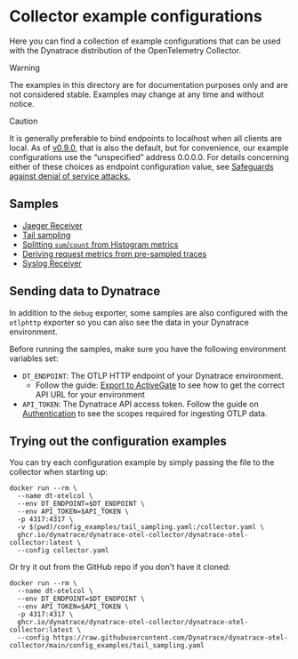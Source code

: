# Collector example configurations

Here you can find a collection of example configurations that can be used with the
Dynatrace distribution of the OpenTelemetry Collector.

> [!WARNING]
> The examples in this directory are for documentation purposes only and are not considered stable. Examples
> may change at any time and without notice.

> [!CAUTION]
> It is generally preferable to bind endpoints to localhost when all clients are local.
> As of [v0.9.0](https://github.com/Dynatrace/dynatrace-otel-collector/releases/tag/v0.9.0), that is also the default, but for convenience, our example 
> configurations use the “unspecified” address 0.0.0.0.
> For details concerning either of these choices as endpoint configuration value, see [Safeguards against denial of service attacks.](https://github.com/open-telemetry/opentelemetry-collector/blob/v0.104.0/docs/security-best-practices.md#safeguards-against-denial-of-service-attacks)

## Samples

- [Jaeger Receiver](jaeger.yaml)
- [Tail sampling](tail_sampling.yaml)
- [Splitting `sum`/`count` from Histogram metrics](split_histogram.yaml)
- [Deriving request metrics from pre-sampled traces](spanmetrics.yaml)
- [Syslog Receiver](syslog.yaml)

## Sending data to Dynatrace

In addition to the `debug` exporter, some samples are also configured with the `otlphttp` exporter
so you can also see the data in your Dynatrace environment.

Before running the samples, make sure you have the following environment variables set:

- `DT_ENDPOINT`: The OTLP HTTP endpoint of your Dynatrace environment.
  - Follow the guide: [Export to ActiveGate](https://docs.dynatrace.com/docs/shortlink/otel-getstarted-otlpexport#export-to-activegate)
    to see how to get the correct API URL for your environment
- `API_TOKEN`: The Dynatrace API access token. Follow the guide on [Authentication](https://docs.dynatrace.com/docs/shortlink/otel-getstarted-otlpexport#authentication-export-to-activegate) to see the scopes required for ingesting OTLP data.

## Trying out the configuration examples

You can try each configuration example by simply passing the file to the collector when starting up:

```shell
docker run --rm \
  --name dt-otelcol \
  --env DT_ENDPOINT=$DT_ENDPOINT \
  --env API_TOKEN=$API_TOKEN \
  -p 4317:4317 \
  -v $(pwd)/config_examples/tail_sampling.yaml:/collector.yaml \
  ghcr.io/dynatrace/dynatrace-otel-collector/dynatrace-otel-collector:latest \
  --config collector.yaml
```

Or try it out from the GitHub repo if you don't have it cloned:

```shell
docker run --rm \
  --name dt-otelcol \
  --env DT_ENDPOINT=$DT_ENDPOINT \
  --env API_TOKEN=$API_TOKEN \
  -p 4317:4317 \
  ghcr.io/dynatrace/dynatrace-otel-collector/dynatrace-otel-collector:latest \
  --config https://raw.githubusercontent.com/Dynatrace/dynatrace-otel-collector/main/config_examples/tail_sampling.yaml
```
